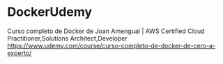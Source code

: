# DockerUdemy
Curso completo de Docker de Joan Amengual | AWS Certified Cloud Practitioner,Solutions Architect,Developer
https://www.udemy.com/course/curso-completo-de-docker-de-cero-a-experto/
